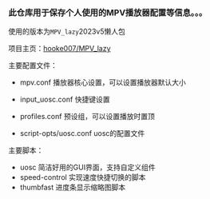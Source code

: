 ### 此仓库用于保存个人使用的MPV播放器配置等信息。。。

使用的版本为`MPV_lazy`2023v5懒人包

项目主页：[hooke007/MPV_lazy](https://github.com/hooke007/MPV_lazy)

主要配置文件：

- mpv.conf                       播放器核心设置，可以设置播放器默认大小

- input_uosc.conf            快捷键设置

- profiles.conf                  预设组，可以设置播放时置顶

- script-opts/uosc.conf    uosc的配置文件

主要脚本：

- uosc                  简洁好用的GUI界面，支持自定义组件
- speed-control    实现速度快捷切换的脚本
- thumbfast          进度条显示缩略图脚本